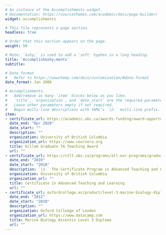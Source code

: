 ```yaml
---
# An instance of the Accomplishments widget.
# Documentation: https://sourcethemes.com/academic/docs/page-builder/
widget: accomplishments

# This file represents a page section.
headless: true

# Order that this section appears on the page.
weight: 50

# Note: `&shy;` is used to add a 'soft' hyphen in a long heading.
title: 'Accomplish&shy;ments'
subtitle:

# Date format
#   Refer to https://wowchemy.com/docs/customization/#date-format
date_format: Jan 2006

# Accomplishments.
#   Add/remove as many `item` blocks below as you like.
#   `title`, `organization`, and `date_start` are the required parameters.
#   Leave other parameters empty if not required.
#   Begin multi-line descriptions with YAML's `|2-` multi-line prefix.
item:
- certificate_url: https://academic.ubc.ca/awards-funding/award-opportunities/teaching-awards
  date_end: "Apr 2020"
  date_start: ""
  description: ""
  organization: University of British Columbia
  organization_url: https://www.coursera.org
  title: Killam Graduate TA Teaching Award
  url: ""
- certificate_url: https://ctlt.ubc.ca/programs/all-our-programs/graduate-program-in-advanced-teaching-and-learning/
  date_end: "2019"
  date_start: "2018"
  description: `|2-` The Certificate Program in Advanced Teaching and Learning is a year-long teaching development program that supports the development of graduate students’ expertise in teaching and learning.
  organization: University of British Columbia
  organization_url: ""
  title: Certificate in Advanced Teaching and Learning
  url: ""
- certificate_url: oxfordcollege.ac/product/level-3-marine-biology-diploma/
  date_end: "2012"
  date_start: "2010"
  description: ""
  organization: Oxford Colledge of London
  organization_url: https://www.datacamp.com
  title: Marine Biology Ascentis Level 3 Diploma
  url: ""
---
```

